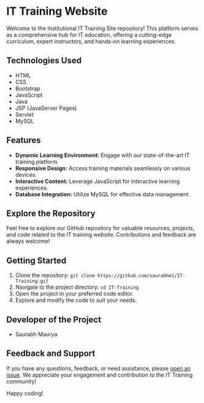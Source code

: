 # IT Training Website

Welcome to the Institutional IT Training Site repository! This platform serves as a comprehensive hub for IT education, offering a cutting-edge curriculum, expert instructors, and hands-on learning experiences.

## Technologies Used

- HTML
- CSS
- Bootstrap
- JavaScript
- Java
- JSP (JavaServer Pages)
- Servlet
- MySQL

## Features

- **Dynamic Learning Environment:** Engage with our state-of-the-art IT training platform.
- **Responsive Design:** Access training materials seamlessly on various devices.
- **Interactive Content:** Leverage JavaScript for interactive learning experiences.
- **Database Integration:** Utilize MySQL for effective data management.

## Explore the Repository

Feel free to explore our GitHub repository for valuable resources, projects, and code related to the IT training website. Contributions and feedback are always welcome!

## Getting Started

1. Clone the repository: `git clone https://github.com/saurabhm1/IT-Training.git`
2. Navigate to the project directory: `cd IT-Training`
3. Open the project in your preferred code editor.
4. Explore and modify the code to suit your needs.

## Developer of the Project

- Saurabh Maurya

## Feedback and Support

If you have any questions, feedback, or need assistance, please [open an issue](https://github.com/saurabhm1/IT-Training/issues). We appreciate your engagement and contribution to the IT Training community!

Happy coding!
